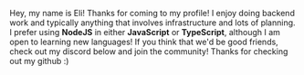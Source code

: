 Hey, my name is Eli! Thanks for coming to my profile! I enjoy doing backend work and typically anything that involves infrastructure and lots of planning. I prefer using **NodeJS** in either **JavaScript** or **TypeScript**, although I am open to learning new languages! If you think that we'd be good friends, check out my discord below and join the community! Thanks for checking out my github :)
